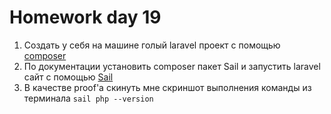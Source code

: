 # Homework day 19

1. Создать у себя на машине голый laravel проект с помощью [composer](https://laravel.com/docs/8.x/installation#installation-via-composer)
2. По документации установить composer пакет Sail и запустить laravel сайт с помощью [Sail](https://laravel.com/docs/8.x/sail)
3. В качестве proof'a скинуть мне скриншот выполнения команды из терминала `sail php --version` 